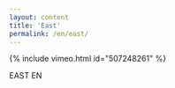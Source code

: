 ```yaml
---
layout: content
title: 'East'
permalink: /en/east/
---
```

{% include vimeo.html id="507248261" %}

EAST EN
